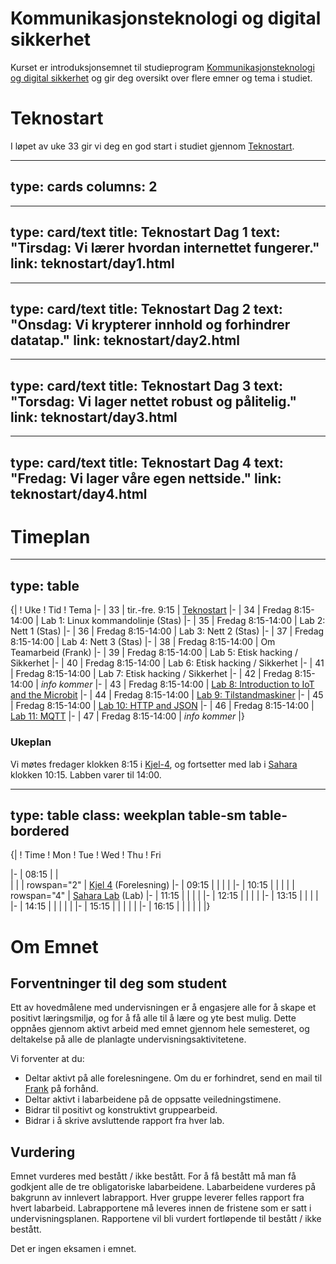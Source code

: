 # Kommunikasjonsteknologi og digital sikkerhet

Kurset er introduksjonsemnet til studieprogram [Kommunikasjonsteknologi og digital sikkerhet](https://www.ntnu.no/studier/mtkom) og gir deg oversikt over flere emner og tema i studiet.

<!--
<a class="arrow" href="learning-goals.html">Read more about the Learning Goals</a>
-->




# Teknostart

I løpet av uke 33 gir vi deg en god start i studiet gjennom [Teknostart](teknostart/index.html). 

---
type: cards
columns: 2
---


---
type: card/text
title: Teknostart Dag 1
text: "Tirsdag: Vi lærer hvordan internettet fungerer."
link: teknostart/day1.html
---

---
type: card/text
title: Teknostart Dag 2
text: "Onsdag: Vi krypterer innhold og forhindrer datatap."
link: teknostart/day2.html
---

---
type: card/text
title: Teknostart Dag 3
text: "Torsdag: Vi lager nettet robust og pålitelig."
link: teknostart/day3.html
---

---
type: card/text
title: Teknostart Dag 4
text: "Fredag: Vi lager våre egen nettside."
link: teknostart/day4.html
---


# Timeplan


---
type: table
---
{|
! Uke
! Tid
! Tema 
|-
| 33
| tir.-fre. 9:15
| [Teknostart](teknostart/index.html)
|-
| 34
| Fredag 8:15-14:00
| Lab 1: Linux kommandolinje (Stas)
|-
| 35
| Fredag 8:15-14:00
| Lab 2: Nett 1 (Stas)
|-
| 36
| Fredag 8:15-14:00
| Lab 3: Nett 2 (Stas)
|-
| 37
| Fredag 8:15-14:00
| Lab 4: Nett 3 (Stas) 
|-
| 38
| Fredag 8:15-14:00
| Om Teamarbeid (Frank)
|-
| 39
| Fredag 8:15-14:00
| Lab 5: Etisk hacking / Sikkerhet
|-
| 40
| Fredag 8:15-14:00
| Lab 6: Etisk hacking / Sikkerhet
|-
| 41
| Fredag 8:15-14:00
| Lab 7: Etisk hacking / Sikkerhet
|-
| 42
| Fredag 8:15-14:00
| _info kommer_
|-
| 43
| Fredag 8:15-14:00
| [Lab 8: Introduction to IoT and the Microbit](unit-p1/index.html)
|-
| 44
| Fredag 8:15-14:00
| [Lab 9: Tilstandmaskiner](unit-p2/index.html)
|-
| 45
| Fredag 8:15-14:00
| [Lab 10: HTTP and JSON](unit-p3/index.html)
|-
| 46
| Fredag 8:15-14:00
| [Lab 11: MQTT](unit-p4/index.html)
|-
| 47
| Fredag 8:15-14:00
| _info kommer_
|}


### Ukeplan

Vi møtes fredager klokken 8:15 i [Kjel-4](https://link.mazemap.com/QO2zpqJ0), og fortsetter med lab i [Sahara](https://link.mazemap.com/pR24A3cf) klokken 10:15. Labben varer til 14:00. 

---
type: table
class: weekplan table-sm table-bordered
---
{|
! Time
! Mon
! Tue
! Wed
! Thu
! Fri

|-
| 08:15
| 
|  
|
|
| rowspan="2" | [Kjel 4](https://link.mazemap.com/QO2zpqJ0) (Forelesning)
|-
| 09:15
| 
|
|
|
|-
| 10:15
| 
|
|
|
| rowspan="4" | [Sahara Lab](https://link.mazemap.com/pR24A3cf) (Lab) 
|-
| 11:15
|
|
| 
|
|-
| 12:15
|
|
|
|
|-
| 13:15
|
|
|
| 
|-
| 14:15
|
|
|
|
|
|-
| 15:15
|
|
|
|
|
|-
| 16:15
|
|
|
|
|
|}



# Om Emnet

## Forventninger til deg som student

Ett av hovedmålene med undervisningen er å engasjere alle for å skape et positivt læringsmiljø, og for å få alle til å lære og yte best mulig. Dette oppnåes gjennom aktivt arbeid med emnet gjennom hele semesteret, og deltakelse på alle de planlagte undervisningsaktivitetene.

Vi forventer at du:

- Deltar aktivt på alle forelesningene. Om du er forhindret, send en mail til [Frank](mailto:kraemer@ntnu.no) på forhånd.
- Deltar aktivt i labarbeidene på de oppsatte veiledningstimene.
- Bidrar til positivt og konstruktivt gruppearbeid.
- Bidrar i å skrive avsluttende rapport fra hver lab.

## Vurdering

Emnet vurderes med bestått / ikke bestått. For å få bestått må man få godkjent alle de tre obligatoriske labarbeidene. Labarbeidene vurderes på bakgrunn av innlevert labrapport. Hver gruppe leverer felles rapport fra hvert labarbeid. Labrapportene må leveres innen de fristene som er satt i undervisningsplanen. Rapportene vil bli vurdert fortløpende til bestått / ikke bestått.

Det er ingen eksamen i emnet.
